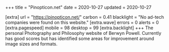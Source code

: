 +++
title = "Pinopticon.net"
date = 2020-10-27
updated = 2020-10-27

[extra]
url = "https://pinopticon.net/"
carbon = 0.41
blacklight = "No ad-tech companies were found on this website."
[extra.wave]
errors = 0
alerts = 0
[extra.pagespeed]
mobile = 98
desktop = 99
[extra.backlight]
+++
The personal Photography and Philosophy website of Berwyn Powell. Currently has good scores but has identified some areas for improvement around image sizes and formats.